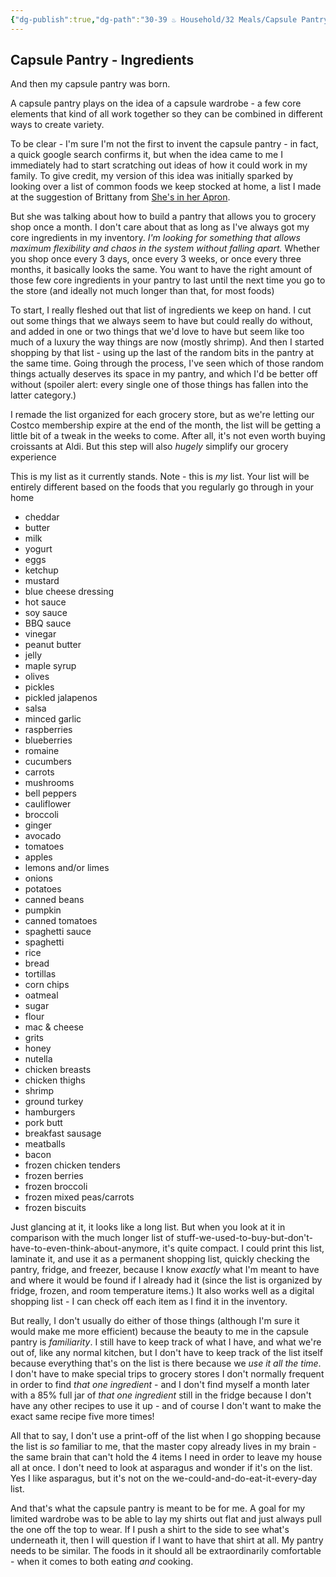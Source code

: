 ```yaml
---
{"dg-publish":true,"dg-path":"30-39 ♨️ Household/32 Meals/Capsule Pantry 2 - Ingredients.md","dg-permalink":"capsule-pantry-2","permalink":"/capsule-pantry-2/","noteIcon":"","created":"2023-08-28T13:11:21","updated":"2023-08-31T14:14:23.000-04:00"}
---
```



## Capsule Pantry - Ingredients

And then my capsule pantry was born.

A capsule pantry plays on the idea of a capsule wardrobe - a few core elements that kind of all work together so they can be combined in different ways to create variety.

To be clear - I'm sure I'm not the first to invent the capsule pantry - in fact, a quick google search confirms it, but when the idea came to me I immediately had to start scratching out ideas of how it could work in my family. To give credit, my version of this idea was initially sparked by looking over a list of common foods we keep stocked at home, a list I made at the suggestion of Brittany from [She's in her Apron](https://shesinherapron.com). 

But she was talking about how to build a pantry that allows you to grocery shop once a month. I don't care about that as long as I've always got my core ingredients in my inventory. *I'm looking for something that allows maximum flexibility and chaos in the system without falling apart.* Whether you shop once every 3 days, once every 3 weeks, or once every three months, it basically looks the same. You want to have the right amount of those few core ingredients in your pantry to last until the next time you go to the store (and ideally not much longer than that, for most foods)

To start, I really fleshed out that list of ingredients we keep on hand. I cut out some things that we always seem to have but could really do without, and added in one or two things that we'd love to have but seem like too much of a luxury the way things are now (mostly shrimp). And then I started shopping by that list - using up the last of the random bits in the pantry at the same time. Going through the process, I've seen which of those random things actually deserves its space in my pantry, and which I'd be better off without (spoiler alert: every single one of those things has fallen into the latter category.)

I remade the list organized for each grocery store, but as we're letting our Costco membership expire at the end of the month, the list will be getting a little bit of a tweak in the weeks to come. After all, it's not even worth buying croissants at Aldi. But this step will also *hugely* simplify our grocery experience

This is my list as it currently stands. Note - this is *my* list. Your list will be entirely different based on the foods that you regularly go through in your home

- cheddar
- butter
- milk
- yogurt
- eggs
- ketchup
- mustard
- blue cheese dressing
- hot sauce
- soy sauce
- BBQ sauce
- vinegar
- peanut butter
- jelly
- maple syrup
- olives
- pickles
- pickled jalapenos
- salsa
- minced garlic
- raspberries
- blueberries
- romaine
- cucumbers
- carrots
- mushrooms
- bell peppers
- cauliflower
- broccoli
- ginger
- avocado
- tomatoes
- apples
- lemons and/or limes
- onions
- potatoes
- canned beans
- pumpkin
- canned tomatoes
- spaghetti sauce
- spaghetti
- rice
- bread
- tortillas
- corn chips
- oatmeal
- sugar
- flour
- mac & cheese
- grits
- honey
- nutella
- chicken breasts
- chicken thighs
- shrimp
- ground turkey
- hamburgers
- pork butt
- breakfast sausage
- meatballs
- bacon
- frozen chicken tenders
- frozen berries
- frozen broccoli
- frozen mixed peas/carrots
- frozen biscuits

Just glancing at it, it looks like a long list. But when you look at it in comparison with the much longer list of stuff-we-used-to-buy-but-don't-have-to-even-think-about-anymore, it's quite compact. I could print this list, laminate it, and use it as a permanent shopping list, quickly checking the pantry, fridge, and freezer, because I know *exactly* what I'm meant to have and where it would be found if I already had it (since the list is organized by fridge, frozen, and room temperature items.) It also works well as a digital shopping list - I can check off each item as I find it in the inventory.

But really, I don't usually do either of those things (although I'm sure it would make me more efficient) because the beauty to me in the capsule pantry is *familiarity*. I still have to keep track of what I have, and what we're out of, like any normal kitchen, but I don't have to keep track of the list itself because everything that's on the list is there because we *use it all the time*. I don't have to make special trips to grocery stores I don't normally frequent in order to find *that one ingredient* - and I don't find myself a month later with a 85% full jar of *that one ingredient* still in the fridge because I don't have any other recipes to use it up - and of course I don't want to make the exact same recipe five more times!

All that to say, I don't use a print-off of the list when I go shopping because the list is *so* familiar to me, that the master copy already lives in my brain - the same brain that can't hold the 4 items I need in order to leave my house all at once. I don't need to look at asparagus and wonder if it's on the list. Yes I like asparagus, but it's not on the we-could-and-do-eat-it-every-day list. 

And that's what the capsule pantry is meant to be for me. A goal for my limited wardrobe was to be able to lay my shirts out flat and just always pull the one off the top to wear. If I push a shirt to the side to see what's underneath it, then I will question if I want to have that shirt at all. My pantry needs to be similar. The foods in it should all be extraordinarily comfortable - when it comes to both eating *and* cooking.